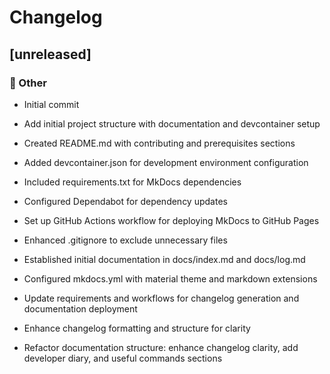 # Changelog

## [unreleased]


### 💼 Other

- Initial commit

- Add initial project structure with documentation and devcontainer setup

- Created README.md with contributing and prerequisites sections
- Added devcontainer.json for development environment configuration
- Included requirements.txt for MkDocs dependencies
- Configured Dependabot for dependency updates
- Set up GitHub Actions workflow for deploying MkDocs to GitHub Pages
- Enhanced .gitignore to exclude unnecessary files
- Established initial documentation in docs/index.md and docs/log.md
- Configured mkdocs.yml with material theme and markdown extensions

- Update requirements and workflows for changelog generation and documentation deployment

- Enhance changelog formatting and structure for clarity

- Refactor documentation structure: enhance changelog clarity, add developer diary, and useful commands sections

<!-- generated by git-cliff -->
